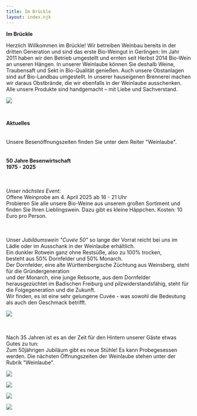 ```yaml
---
title: Im Brückle
layout: index.njk
---
```

**Im Brückle**

Herzlich Willkommen im Brückle! Wir betreiben Weinbau bereits in der dritten Generation und sind das erste Bio-Weingut in Gerlingen: Im Jahr 2011 haben wir den Betrieb umgestellt und ernten seit Herbst 2014 Bio-Wein an unseren Hängen. In unserer Weinlaube können Sie deshalb Weine, Traubensaft und Sekt in Bio-Qualität genießen. Auch unsere Obstanlagen sind auf Bio-Landbau umgestellt. In unserer hauseigenen Brennerei machen wir daraus Obstbrände, die wir ebenfalls in der Weinlaube ausschenken. Alle unsere Produkte sind handgemacht – mit Liebe und Sachverstand. [](www.robertaantinolfi.com)

![](/assets/img/01_im_brueckle_01.gif)

<br>

**Aktuelles**\
<br>\
Unsere Besenöffnungszeiten finden Sie unter dem Reiter "Weinlaube".\
<br>\
**50 Jahre Besenwirtschaft**\
**1975 - 2025**

<br>\
*Unser nächstes Event:*\
Offene Weinprobe am 4. April 2025 ab 16 - 21 Uhr\
Probieren Sie alle unsere Bio-Weine aus unserem großen Sortiment und finden Sie Ihren Lieblingswein. Dazu gibt es kleine Häppchen. Kosten: 10 Euro pro Person.

<br>\
Unser *Jubiläumswein "Cuvée 50"* so lange der Vorrat reicht bei uns im Lädle oder im Ausschank in der Weinlaube erhältlich.\
Ein dunkler Rotwein ganz ohne Restsüße, also zu 100% trocken, \
besteht aus 50% Dornfelder und 50% Monarch.\
Der Dornfelder, eine alte Württembergische Züchtung aus Weinsberg, steht für die Gründergeneration \
und der Monarch, eine junge Rebsorte, aus dem Dornfelder herausgezüchtet im Badischen Freiburg und pilzwiderstandsfähig, steht für die Folgegeneration und die Zukunft.\
Wir finden, es ist eine sehr gelungene Cuvée - was sowohl die Bedeutung als auch den Geschmack betrifft.

![](/assets/img/jubilaeum_01.jpg)

<br>\
Nach 35 Jahren ist es an der Zeit für den Hintern unserer Gäste etwas Gutes zu tun:\
Zum 50jährigen Jubiläum gibt es neue Stühle! Es kann Probegesessen werden. Die nächsten Öffnungszeiten der Weinlaube stehen unter der Rubrik "Weinlaube".

![](/assets/img/jubilaeum_02.jpg)

![](/assets/img/01_im_brueckle_04.gif)

![](/assets/img/01_im_brueckle_05.gif)

![](/assets/img/01_im_brueckle_06.gif)
